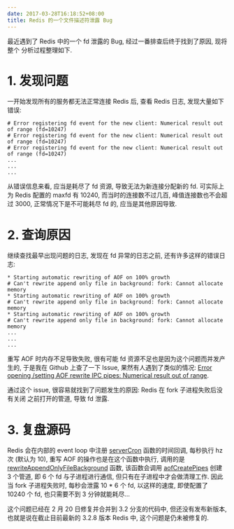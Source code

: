 ```yaml
---
date: 2017-03-28T16:18:52+08:00
title: Redis 的一个文件描述符泄露 Bug
---
```


最近遇到了 Redis 中的一个 fd 泄露的 Bug, 经过一番排查后终于找到了原因, 现将整个
分析过程整理如下.
<!--more-->

# 1. 发现问题

一开始发现所有的服务都无法正常连接 Redis 后, 查看 Redis 日志, 发现大量如下错误:

``` text
# Error registering fd event for the new client: Numerical result out of range (fd=10247)
# Error registering fd event for the new client: Numerical result out of range (fd=10247)
# Error registering fd event for the new client: Numerical result out of range (fd=10247)
...
...
...
```

从错误信息来看, 应当是耗尽了 fd 资源, 导致无法为新连接分配新的 fd. 可实际上为 
Redis 配置的 maxfd 有 10240, 而当时的连接数不过几百, 峰值连接数也不会超过 3000,
正常情况下是不可能耗尽 fd 的, 应当是其他原因导致.

# 2. 查询原因

继续查找最早出现问题的日志, 发现在 fd 异常的日志之前, 还有许多这样的错误日志:

``` text
* Starting automatic rewriting of AOF on 100% growth
# Can't rewrite append only file in background: fork: Cannot allocate memory
* Starting automatic rewriting of AOF on 100% growth
# Can't rewrite append only file in background: fork: Cannot allocate memory
* Starting automatic rewriting of AOF on 100% growth
# Can't rewrite append only file in background: fork: Cannot allocate memory
...
...
...
```

重写 AOF 时内存不足导致失败, 很有可能 fd 资源不足也是因为这个问题而并发产生的,
于是我在 Github 上查了一下 Issue, 果然有人遇到了类似的情况:
[Error opening /setting AOF rewrite IPC pipes: Numerical result out of range](https://github.com/antirez/redis/issues/2857).

通过这个 issue, 很容易就找到了问题发生的原因: Redis 在 fork 子进程失败后没有关闭
之前打开的管道, 导致 fd 泄露.

# 3. 复盘源码

Redis 会在内部的 event loop 中注册 [serverCron](https://github.com/antirez/redis/blob/94751543b0a15ea333dab3121fa32747cf59de8f/src/server.c#L947)
函数的时间回调, 每秒执行 hz 次 (默认为 10), 重写 AOF 的操作也是在这个函数中执行, 调用的是
[rewriteAppendOnlyFileBackground](https://github.com/antirez/redis/blob/94751543b0a15ea333dab3121fa32747cf59de8f/src/aof.c#L1320)
函数, 该函数会调用 [aofCreatePipes](https://github.com/antirez/redis/blob/94751543b0a15ea333dab3121fa32747cf59de8f/src/aof.c#L1265)
创建 3 个管道, 即 6 个 fd 与子进程进行通信, 但只有在子进程中才会做清理工作. 因此当
fork 子进程失败时, 每秒会泄露 10 * 6 个 fd, 以这样的速度, 即使配置了 10240 个 fd,
也只需要不到 3 分钟就能耗尽...

这个问题已经在 2 月 20 日修复并合并到 3.2 分支的代码中, 但还没有发布新版本,
也就是说在截止目前最新的 3.2.8 版本 Redis 中, 这个问题是仍未被修复的.
